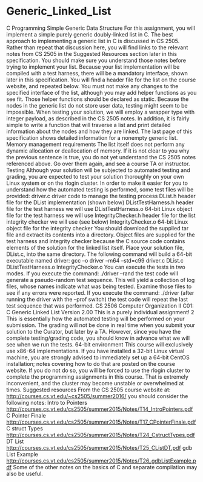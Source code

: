 # Generic_Linked_List
C Programming Simple Generic Data Structure
For this assignment, you will implement a simple purely generic doubly-linked list in C.
The best approach to implementing a generic list in C is discussed in CS 2505. Rather than repeat that discussion here, you
will find links to the relevant notes from CS 2505 in the Suggested Resources section later in this specification. You should
make sure you understand those notes before trying to implement your list.
Because your list implementation will be compiled with a test harness, there will be a mandatory interface, shown later in
this specification. You will find a header file for the list on the course website, and repeated below. You must not make
any changes to the specified interface of the list, although you may add helper functions as you see fit. Those helper
functions should be declared as static.
Because the nodes in the generic list do not store user data, testing might seem to be impossible. When testing your
solution, we will employ a wrapper type with integer payload, as described in the CS 2505 notes. In addition, it is fairly
simple to write a function that will traverse a list and print detailed information about the nodes and how they are linked.
The last page of this specification shows detailed information for a nonempty generic list.
Memory management requirements
The list itself does not perform any dynamic allocation or deallocation of memory. If it is not clear to you why the previous
sentence is true, you do not yet understand the CS 2505 notes referenced above. Go over them again, and see a course TA
or instructor.
Testing
Although your solution will be subjected to automated testing and grading, you are expected to test your solution
thoroughly on your own Linux system or on the rlogin cluster. In order to make it easier for you to understand how the
automated testing is performed, some test files will be provided:
driver.c driver code to manage the testing process
DList.h header file for the DList implementation (shown below)
DListTestHarness.h header file for the test harness we will use
DListTestHarness.o 64-bit Linux object file for the test harness we will use
IntegrityChecker.h header file for the list integrity checker we will use (see below)
IntegrityChecker.o 64-bit Linux object file for the integrity checker
You should download the supplied tar file and extract its contents into a directory. Object files are supplied for the test
harness and integrity checker because the C source code contains elements of the solution for the linked list itself. Place
your solution file, DList.c, into the same directory. The following command will build a 64-bit executable named
driver:
gcc –o driver –m64 –std=c99 driver.c DList.c DListTestHarness.o IntegrityChecker.o
You can execute the tests in two modes. If you execute the command: ./driver –rand
the test code will generate a pseudo-random test sequence. This will yield a collection of log files, whose names indicate
what was being tested. Examine those files to see if any errors were reported.
If you execute the command: ./driver
(after running the driver with the –prof switch) the test code will repeat the last test sequence that was performed.
CS 2506 Computer Organization II C01: C Generic Linked List
Version 2.00 This is a purely individual assignment! 2
This is essentially how the automated testing will be performed on your submission. The grading will not be done in real
time when you submit your solution to the Curator, but later by a TA. However, since you have the complete
testing/grading code, you should know in advance what we will see when we run the tests.
64-bit environment
This course will exclusively use x86-64 implementations. If you have installed a 32-bit Linux virtual machine, you are
strongly advised to immediately set up a 64-bit CentOS installation; notes covering how to do that are posted on the course
website. If you do not do so, you will be forced to use the rlogin cluster to complete the programming assignments in this
course. That is extremely inconvenient, and the cluster may become unstable or overwhelmed at times.
Suggested resources
From the CS 2505 course website at:
http://courses.cs.vt.edu/~cs2505/summer2016/
you should consider the following notes:
Intro to Pointers http://courses.cs.vt.edu/cs2505/summer2015/Notes/T14_IntroPointers.pdf
C Pointer Finale http://courses.cs.vt.edu/cs2505/summer2015/Notes/T17_CPointerFinale.pdf
C struct Types http://courses.cs.vt.edu/cs2505/summer2015/Notes/T24_CstructTypes.pdf
DT List http://courses.cs.vt.edu/cs2505/summer2015/Notes/T25_CListDT.pdf
gdb List Example http://courses.cs.vt.edu/cs2505/summer2015/Notes/T26_gdbListExample.pdf
Some of the other notes on the basics of C and separate compilation may also be useful.

